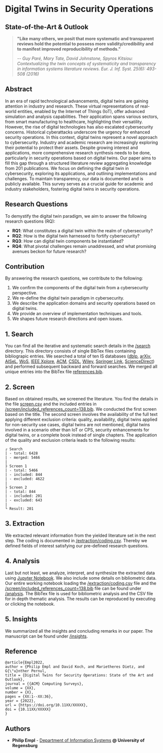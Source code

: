 # Digital Twins in Security Operations
## State-of-the-Art & Outlook

> **"Like many others, we posit that more systematic and transparent reviews hold
the potential to possess more validity/credibility and to manifest improved reproducibility of methods."**
>
> -- _Guy Paré, Mary Tate, David Johnstone, Spyros Kitsiou: Contextualizing the twin concepts of systematicity and transparency in information systems literature reviews. Eur. J. Inf. Syst. 25(6): 493-508 (2016)_

## Abstract
In an era of rapid technological advancements, digital twins are gaining attention in industry and research. These virtual representations of real-world entities, enabled by the Internet of Things (IoT), offer advanced simulation and analysis capabilities. Their application spans various sectors, from smart manufacturing to healthcare, highlighting their versatility. However, the rise of digital technologies has also escalated cybersecurity concerns. Historical cyberattacks underscore the urgency for enhanced security operations. In this context, digital twins represent a novel approach to cybersecurity. Industry and academic research are increasingly exploring their potential to protect their assets. Despite growing interest and applications, more comprehensive research synthesis needs to be done, particularly in security operations based on digital twins. Our paper aims to fill this gap through a structured literature review aggregating knowledge from 201 publications. We focus on defining the digital twin in cybersecurity, exploring its applications, and outlining implementations and challenges. To maintain transparency, our data is documented and is publicly available. This survey serves as a crucial guide for academic and industry stakeholders, fostering digital twins in security operations. 

## Research Questions
To demystify the digital twin paradigm, we aim to answer the following research questions (RQ):
- **RQ1**: What constitutes a digital twin within the realm of cybersecurity?
- **RQ2**: How is the digital twin harnessed to fortify cybersecurity?
- **RQ3**: How can digital twin components be instantiated?
- **RQ4**: What pivotal challenges remain unaddressed, and what promising avenues beckon for future research?

## Contribution
By answering the research questions, we contribute to the following:
1. We confirm the components of the digital twin from a cybersecurity perspective.
2. We re-define the digital twin paradigm in cybersecurity.
3. We describe the application domains and security operations based on digital twins.
4. We provide an overview of implementation techniques and tools.
5. We shapes future research directions and open issues.


## 1. Search
You can find all the iterative and systematic search details in the [/search](/search) directory. This directory consists of single BibTex files containing bibliograpic entries. We searched a total of ten IS databases ([dblp](https://dblp.org/), [arXiv](https://arxiv.org/), [AISeL](https://aisel.aisnet.org/), [WoS](https://www.webofscience.com), [IEEE Xplore](https://ieeexplore.ieee.org), [ACM](https://dl.acm.org/), [CSDL](https://www.computer.org/csdl/home), [Wiley](https://onlinelibrary.wiley.com/), [Springer Link](https://link.springer.com/), [ScienceDirect](https://www.sciencedirect.com/)) and performed subsequent backward and forward searches. We merged all unique entries into the BibTex file [references.bib](references.bib).

## 2. Screen
Based on obtained results, we screened the literature. You find the details in the file [screen.csv](screen.csv) and the included entries in [/screen/included_references_count=138.bib](/screen/included_references_count=138.bib). We conducted the first screen based on the title. The second screen involves the availability of the full text applying different exclusion criteria: quality, availability, digital twins applied for non-security use cases, digital twins are not mentioned, digital twins involved in a scenario other than IoT or CPS, security enhancements for digital twins, or a complete book instead of single chapters. The application of the quality and exclusion criteria leads to the following results:


```
┌ Search
| - total: 6428
| - merged: 5466
|
├ Screen 1
| - total: 5466
| - included: 844
| - excluded: 4622
|
├ Screen 2
| - total: 844
| - included: 201
| - excluded: 643
|
└ Result: 201
```

## 3. Extraction
We extracted relevant information from the yielded literature set in the next step. The coding is documented in [/extraction/coding.csv](/extraction/coding.csv). Thereby we defined fields of interest satisfying our pre-defined research questions.

## 4. Analysis
Last but not least, we analyze, interpret, and synthesize the extracted data using [Jupyter Notebook](https://jupyter.org). We also include some details on bibliometric data. Our entire working notebook loading the [/extraction/coding.csv](/extraction/coding.csv) file and the [/screen/included_references_count=138.bib](/screen/included_references_count=138.bib) file can be found under [/analysis](/analysis). The BibTex file is used for bibliometric analysis and the CSV file for in depth thematic analysis. The results can be reproduced by executing or clicking the notebook.

## 5. Insights
We summarized all the insights and concluding remarks in our paper. The manuscript can be found under [/insights](/insights).

## Reference
```
@article{Empl2022,
author = {Philip Empl and David Koch, and Marietheres Dietz, and G{\"u}nther Pernul,
title = {Digital Twins for Security Operations: State of the Art and Outlook},
journal = {{ACM} Computing Surveys},
volume = {XX},
number = {X},
pages = {XX:1--XX:36},
year = {2022},
url = {https://doi.org/10.11XX/XXXXX},
doi = {10.11XX/XXXXX}
}
```
## Authors

- ****Philip Empl**** - [Department of Information Systems](https://www.uni-regensburg.de/wirtschaftswissenschaften/wi-pernul/team/philip-empl/index.html) **@ University of Regensburg**



